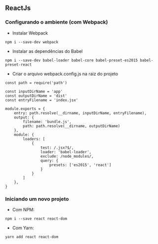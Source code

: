 ## ReactJs

### Configurando o ambiente (com Webpack)
- Instalar Webpack

`npm i --save-dev webpack`

- Instalar as dependências do Babel

`npm i --save-dev babel-loader babel-core babel-preset-es2015 babel-preset-react`

- Criar o arquivo webpack.config.js na raiz do projeto

```
const path = require('path')

const inputDirName = 'app'
const outputDirName = 'dist'
const entryFilename = 'index.jsx'

module.exports = {
    entry: path.resolve(__dirname, inputDirName, entryFilename),
    output: {
        filename: 'bundle.js',
        path: path.resolve(__dirname, outputDirName)
    },
    module: {
        loaders: [
            {
                test: /.jsx?$/,
                loader: 'babel-loader',
                exclude: /node_modules/,
                query: {
                    presets: ['es2015', 'react']
                }
            }
        ]
    },
}

```

### Iniciando um novo projeto
- Com NPM:

`npm i --save react react-dom`

- Com Yarn:

`yarn add react react-dom`
